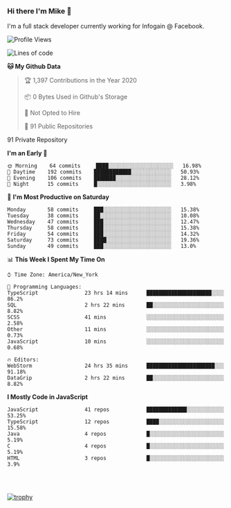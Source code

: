 ### Hi there I'm Mike 👋
I'm a full stack developer currently working for Infogain @ Facebook.

<!--START_SECTION:waka-->
![Profile Views](http://img.shields.io/badge/Profile%20Views-4-blue)

![Lines of code](https://img.shields.io/badge/From%20Hello%20World%20I%27ve%20Written-1.1%20million%20lines%20of%20code-blue)

**🐱 My Github Data** 

> 🏆 1,397 Contributions in the Year 2020
 > 
> 📦 0 Bytes Used in Github's Storage 
 > 
> 🚫 Not Opted to Hire
 > 
> 📜 91 Public Repositories 
 > 
91 Private Repository 
 > 
**I'm an Early 🐤** 

```text
🌞 Morning    64 commits     ████░░░░░░░░░░░░░░░░░░░░░   16.98% 
🌆 Daytime    192 commits    ████████████░░░░░░░░░░░░░   50.93% 
🌃 Evening    106 commits    ███████░░░░░░░░░░░░░░░░░░   28.12% 
🌙 Night      15 commits     █░░░░░░░░░░░░░░░░░░░░░░░░   3.98%

```
📅 **I'm Most Productive on Saturday** 

```text
Monday       58 commits     ███░░░░░░░░░░░░░░░░░░░░░░   15.38% 
Tuesday      38 commits     ██░░░░░░░░░░░░░░░░░░░░░░░   10.08% 
Wednesday    47 commits     ███░░░░░░░░░░░░░░░░░░░░░░   12.47% 
Thursday     58 commits     ███░░░░░░░░░░░░░░░░░░░░░░   15.38% 
Friday       54 commits     ███░░░░░░░░░░░░░░░░░░░░░░   14.32% 
Saturday     73 commits     ████░░░░░░░░░░░░░░░░░░░░░   19.36% 
Sunday       49 commits     ███░░░░░░░░░░░░░░░░░░░░░░   13.0%

```


📊 **This Week I Spent My Time On** 

```text
⌚︎ Time Zone: America/New_York

💬 Programming Languages: 
TypeScript               23 hrs 14 mins      █████████████████████░░░░   86.2% 
SQL                      2 hrs 22 mins       ██░░░░░░░░░░░░░░░░░░░░░░░   8.82% 
SCSS                     41 mins             ░░░░░░░░░░░░░░░░░░░░░░░░░   2.58% 
Other                    11 mins             ░░░░░░░░░░░░░░░░░░░░░░░░░   0.73% 
JavaScript               10 mins             ░░░░░░░░░░░░░░░░░░░░░░░░░   0.68%

🔥 Editors: 
WebStorm                 24 hrs 35 mins      ██████████████████████░░░   91.18% 
DataGrip                 2 hrs 22 mins       ██░░░░░░░░░░░░░░░░░░░░░░░   8.82%

```

**I Mostly Code in JavaScript** 

```text
JavaScript               41 repos            █████████████░░░░░░░░░░░░   53.25% 
TypeScript               12 repos            ████░░░░░░░░░░░░░░░░░░░░░   15.58% 
Java                     4 repos             █░░░░░░░░░░░░░░░░░░░░░░░░   5.19% 
C                        4 repos             █░░░░░░░░░░░░░░░░░░░░░░░░   5.19% 
HTML                     3 repos             █░░░░░░░░░░░░░░░░░░░░░░░░   3.9%

```



<!--END_SECTION:waka-->

##### &nbsp;
[![trophy](https://github-profile-trophy.vercel.app/?username=uptonm&theme=dracula)](https://github.com/ryo-ma/github-profile-trophy)
